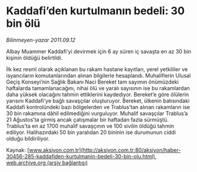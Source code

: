 # Kaddafi’den kurtulmanın bedeli: 30 bin ölü

*Bilinmeyen-yazar 2011.09.12*

<font class="agenda2NewsSpot">
 Albay Muammer Kaddafi’yi devirmek için 6 ay süren iç savaşta en az 30 bin kişinin öldüğü belirtildi.
</font>
<font class="newsDetail">
 <p>
  İlk kez resmî olarak açıklanan bu rakam hastane kayıtları, yerel yetkililer ve isyancıların komutanlarından alınan bilgilerle hesaplandı. Muhaliflerin Ulusal Geçiş Konseyi’nin Sağlık Bakanı Naci Bereket tam sayımın önümüzdeki haftalarda tamamlanacağını, nihai ölü ve yaralı sayısının ise bu rakamlardan daha yüksek olacağını tahmin ettiklerini kaydediyor. Bereket’e göre ölülerin yarısını Kaddafi’ye bağlı savaşçılar oluşturuyor. Bereket, ülkenin batısındaki Kaddafi kontrolündeki bazı bölgelerden ve Trablus’tan alınan rakamların ise 30 bin rakamına dâhil edilmediğini vurguluyor. Muhalif savaşçılar Trablus’a 21 Ağustos’ta girmiş ancak çatışmalar bir haftadan fazla sürmüştü. Trablus’ta en az 1700 muhalif savaşçının ve 100 sivilin öldüğü tahmin ediliyor. Halihazırdaki 50 bin yaralıdan 20 bininin ise durumunun ciddi olduğu bildiriliyor.
 </p>
</font>

Kaynak: [www.aksiyon.com.tr](http://aksiyon.com.tr:80/aksiyon/haber-30456-285-kaddafiden-kurtulmanin-bedeli-30-bin-olu.html), [web.archive.org (arşiv bağlantısı)](http://web.archive.org/web/20111015151656/http://aksiyon.com.tr:80/aksiyon/haber-30456-285-kaddafiden-kurtulmanin-bedeli-30-bin-olu.html)
